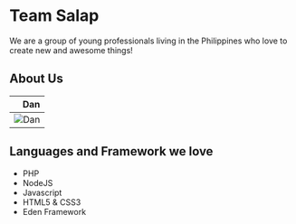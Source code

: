 # Team Salap

We are a group of young professionals living in the Philippines who love to create new and awesome things!

## About Us
| Dan  |
|-----:|
| ![Dan](https://fbcdn-sphotos-d-a.akamaihd.net/hphotos-ak-xpf1/v/t1.0-9/10612584_884035904962099_8459337655445207179_n.jpg?oh=606557e0c27525be19d115183edd705b&oe=54FF1327&__gda__=1426116429_d90a7bacb97c979464dbaee536f847f4) |

## Languages and Framework we love

- PHP
- NodeJS
- Javascript
- HTML5 & CSS3
- Eden Framework
